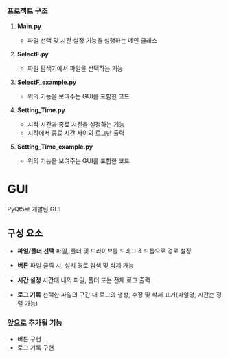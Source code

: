 ### 프로젝트 구조

1. **Main.py**
   - 파일 선택 및 시간 설정 기능을 실행하는 메인 클래스

2. **SelectF.py**
   - 파일 탐색기에서 파일을 선택하는 기능

3. **SelectF_example.py**
   - 위의 기능을 보여주는 GUI를 포함한 코드

5. **Setting_Time.py**
   - 시작 시간과 종료 시간을 설정하는 기능
   - 시작에서 종료 시간 사이의 로그만 출력

6. **Setting_Time_example.py**
   - 위의 기능을 보여주는 GUI를 포함한 코드

# GUI

PyQt5로 개발된 GUI

## 구성 요소

- **파일/폴더 선택** 파일, 폴더 및 드라이브를 드래그 & 드롭으로 경로 설정

- **버튼** 파일 클릭 시, 설치 경로 탐색 및 삭제 가능

- **시간 설정** 시간대 내의 파일, 폴더 또는 전체 로그 출력

- **로그 기록** 선택한 파일의 구간 내 로그의 생성, 수정 및 삭제  표기(파일명, 시간순 정렬 가능)



### 앞으로 추가될 기능
- 버튼 구현
- 로그 기록 구현


